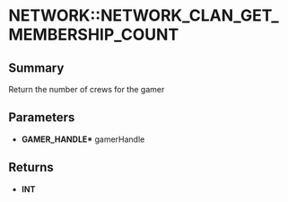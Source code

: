 # NETWORK::NETWORK_CLAN_GET_MEMBERSHIP_COUNT

## Summary
Return the number of crews for the gamer

## Parameters
* **GAMER_HANDLE\*** gamerHandle

## Returns
* **INT**
